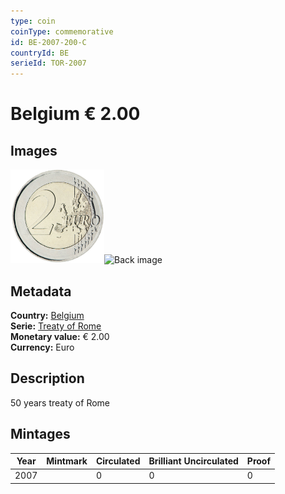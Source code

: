 ```yaml
---
type: coin
coinType: commemorative
id: BE-2007-200-C
countryId: BE
serieId: TOR-2007
---
```


# Belgium € 2.00

## Images

<img src="../../Images/common-2007-200.png" height="150" alt="Front image"><img src="Images/BE-2007-200-000.png" height="150" alt="Back image">

## Metadata

**Country:** [Belgium](../../Countries/Belgium/index.md)\
**Serie:** [Treaty of Rome](index.md)\
**Monetary value:** € 2.00\
**Currency:** Euro

## Description
50 years treaty of Rome

## Mintages

| Year | Mintmark | Circulated | Brilliant Uncirculated | Proof |
| ---- | -------- | ---------- | ---------------------- | ----- |
| 2007 |  | 0| 0 | 0 |

